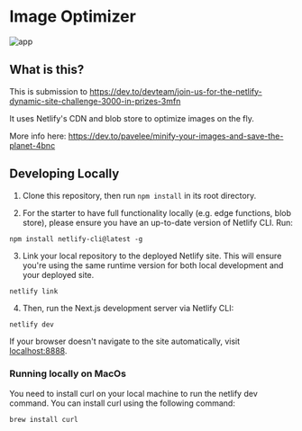 # Image Optimizer

![app](https://media.dev.to/cdn-cgi/image/width=800%2Cheight=%2Cfit=scale-down%2Cgravity=auto%2Cformat=auto/https%3A%2F%2Fdev-to-uploads.s3.amazonaws.com%2Fuploads%2Farticles%2Fh0ulqw17f35epzvvwjvd.png)

## What is this?

This is submission to https://dev.to/devteam/join-us-for-the-netlify-dynamic-site-challenge-3000-in-prizes-3mfn

It uses Netlify's CDN and blob store to optimize images on the fly.

More info here: https://dev.to/pavelee/minify-your-images-and-save-the-planet-4bnc

## Developing Locally

1. Clone this repository, then run `npm install` in its root directory.

2. For the starter to have full functionality locally (e.g. edge functions, blob store), please ensure you have an up-to-date version of Netlify CLI. Run:

```
npm install netlify-cli@latest -g
```

3. Link your local repository to the deployed Netlify site. This will ensure you're using the same runtime version for both local development and your deployed site.

```
netlify link
```

4. Then, run the Next.js development server via Netlify CLI:

```
netlify dev
```

If your browser doesn't navigate to the site automatically, visit [localhost:8888](http://localhost:8888).

### Running locally on MacOs

You need to install curl on your local machine to run the netlify dev command. You can install curl using the following command:

```
brew install curl
```
